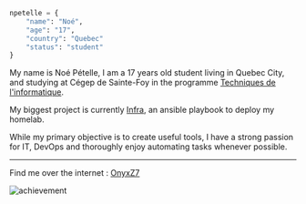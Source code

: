 ```py
npetelle = {
    "name": "Noé",
    "age": "17",
    "country": "Quebec"
    "status": "student"
}
```

My name is Noé Pételle, I am a 17 years old student living in Quebec City, and studying at Cégep de Sainte-Foy in the programme [Techniques de l'informatique](https://www.csfoy.ca/programmes/tous-les-programmes/programmes-techniques/techniques-de-linformatique-programmation-web-mobile-et-jeux-video/).

My biggest project is currently [Infra](https://gitlab.com/onyxz7/infra), an ansible playbook to deploy my homelab.

While my primary objective is to create useful tools, I have a strong passion for IT, DevOps and thoroughly enjoy automating tasks whenever possible.

---

Find me over the internet : [OnyxZ7](https://links.ozlabs.xyz)

![achievement](https://gitlab.com/onyxz7/onyxz7/-/raw/main/img/minecraft-readme.png)
